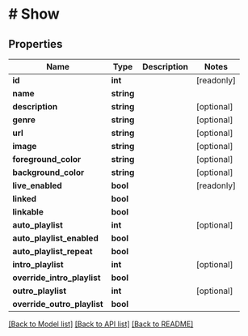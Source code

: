 # # Show

## Properties

Name | Type | Description | Notes
------------ | ------------- | ------------- | -------------
**id** | **int** |  | [readonly]
**name** | **string** |  |
**description** | **string** |  | [optional]
**genre** | **string** |  | [optional]
**url** | **string** |  | [optional]
**image** | **string** |  | [optional]
**foreground_color** | **string** |  | [optional]
**background_color** | **string** |  | [optional]
**live_enabled** | **bool** |  | [readonly]
**linked** | **bool** |  |
**linkable** | **bool** |  |
**auto_playlist** | **int** |  | [optional]
**auto_playlist_enabled** | **bool** |  |
**auto_playlist_repeat** | **bool** |  |
**intro_playlist** | **int** |  | [optional]
**override_intro_playlist** | **bool** |  |
**outro_playlist** | **int** |  | [optional]
**override_outro_playlist** | **bool** |  |

[[Back to Model list]](../../README.md#models) [[Back to API list]](../../README.md#endpoints) [[Back to README]](../../README.md)
